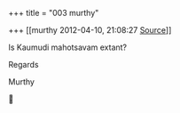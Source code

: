 +++
title = "003 murthy"

+++
[[murthy	2012-04-10, 21:08:27 [Source](https://groups.google.com/g/samskrita/c/p1jpnGGWnVQ)]]



Is Kaumudi mahotsavam extant?

Regards

Murthy



